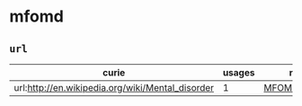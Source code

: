# mfomd

## `url`

| curie                                            |   usages | nodes                                                 |
|--------------------------------------------------|----------|-------------------------------------------------------|
| url:http://en.wikipedia.org/wiki/Mental_disorder |        1 | [MFOMD:0000004](https://bioregistry.io/MFOMD:0000004) |

